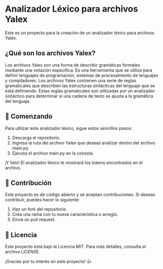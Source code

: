 # Analizador Léxico para archivos Yalex

Este es un proyecto para la creación de un analizador léxico para archivos Yalex.

## ¿Qué son los archivos Yalex?

Los archivos Yalex son una forma de describir gramáticas formales mediante una notación específica. Es una herramienta que se utiliza para definir lenguajes de programación, sistemas de procesamiento de lenguajes y compiladores. Los archivos Yalex contienen una serie de reglas gramaticales que describen las estructuras sintácticas del lenguaje que se está definiendo. Estas reglas gramaticales son utilizadas por un analizador sintáctico para determinar si una cadena de texto se ajusta a la gramática del lenguaje.

## 🚀 Comenzando

Para utilizar este analizador léxico, sigue estos sencillos pasos:

1. Descarga el repositorio.
2. Ingresa la ruta del archivo Yalex que deseas analizar dentro del archivo main.py.
3. Ejecuta el archivo main.py en la consola.

¡Y listo! El analizador léxico te mostrará los tokens encontrados en el archivo.

## 🤝 Contribución

Este proyecto es de código abierto y se aceptan contribuciones. Si deseas contribuir, puedes hacer lo siguiente:

1. Haz un fork del repositorio.
2. Crea una rama con tu nueva característica o arreglo.
3. Envía un pull request.

## 📝 Licencia

Este proyecto está bajo la Licencia MIT. Para más detalles, consulta el archivo LICENSE.

¡Gracias por tu interés en este proyecto! 👍
